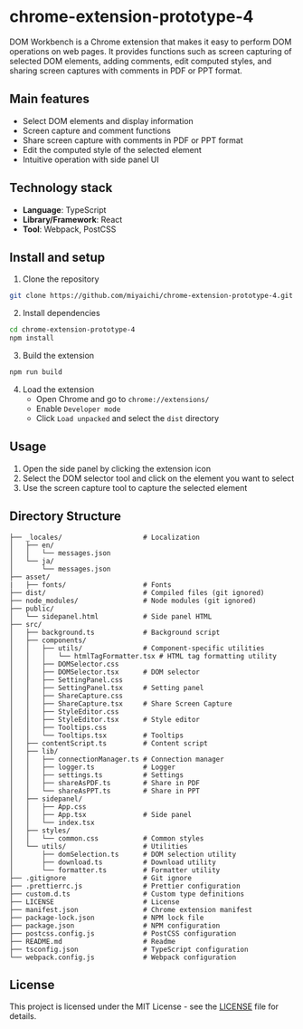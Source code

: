 # chrome-extension-prototype-4
DOM Workbench is a Chrome extension that makes it easy to perform DOM operations on web pages. It provides functions such as screen capturing of selected DOM elements, adding comments, edit computed styles, and sharing screen captures with comments in PDF or PPT format.

## Main features
- Select DOM elements and display information
- Screen capture and comment functions
- Share screen capture with comments in PDF or PPT format
- Edit the computed style of the selected element
- Intuitive operation with side panel UI

## Technology stack
- **Language**: TypeScript
- **Library/Framework**: React
- **Tool**: Webpack, PostCSS

## Install and setup

1. Clone the repository
```bash
git clone https://github.com/miyaichi/chrome-extension-prototype-4.git
```

2. Install dependencies
```bash
cd chrome-extension-prototype-4
npm install
```

3. Build the extension
```bash
npm run build
```

4. Load the extension
   - Open Chrome and go to `chrome://extensions/`
   - Enable `Developer mode`
   - Click `Load unpacked` and select the `dist` directory

## Usage
1. Open the side panel by clicking the extension icon
2. Select the DOM selector tool and click on the element you want to select
3. Use the screen capture tool to capture the selected element

## Directory Structure

```
├── _locales/                    # Localization
│   ├── en/
│   │   └── messages.json
│   └── ja/
│       └── messages.json
├── asset/
|   ├── fonts/                   # Fonts
├── dist/                        # Compiled files (git ignored)
├── node_modules/                # Node modules (git ignored)
├── public/
│   └── sidepanel.html           # Side panel HTML
├── src/
│   ├── background.ts            # Background script
│   ├── components/
│   │   ├── utils/               # Component-specific utilities
│   │   │   └── htmlTagFormatter.tsx # HTML tag formatting utility 
│   │   ├── DOMSelector.css
│   │   ├── DOMSelector.tsx      # DOM selector
│   │   ├── SettingPanel.css
│   │   ├── SettingPanel.tsx     # Setting panel
│   │   ├── ShareCapture.css
│   │   ├── ShareCapture.tsx     # Share Screen Capture
│   │   ├── StyleEditor.css
│   │   ├── StyleEditor.tsx      # Style editor
│   │   ├── Tooltips.css
│   │   └── Tooltips.tsx         # Tooltips
│   ├── contentScript.ts         # Content script
│   ├── lib/
│   │   ├── connectionManager.ts # Connection manager
│   │   ├── logger.ts            # Logger
│   │   ├── settings.ts          # Settings
│   │   ├── shareAsPDF.ts        # Share in PDF
│   │   └── shareAsPPT.ts        # Share in PPT
│   ├── sidepanel/
│   │   ├── App.css
│   │   ├── App.tsx              # Side panel
│   │   └── index.tsx
│   ├── styles/
│   │   └── common.css           # Common styles
│   └── utils/                   # Utilities
│       ├── domSelection.ts      # DOM selection utility
│       ├── download.ts          # Download utility
│       └── formatter.ts         # Formatter utility
├── .gitignore                   # Git ignore
├── .prettierrc.js               # Prettier configuration
├── custom.d.ts                  # Custom type definitions
├── LICENSE                      # License
├── manifest.json                # Chrome extension manifest
├── package-lock.json            # NPM lock file
├── package.json                 # NPM configuration
├── postcss.config.js            # PostCSS configuration
├── README.md                    # Readme
├── tsconfig.json                # TypeScript configuration
└── webpack.config.js            # Webpack configuration
```

## License
This project is licensed under the MIT License - see the [LICENSE](LICENSE) file for details.
```
